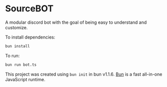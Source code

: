 # SourceBOT
A modular discord bot with the goal of being easy to understand and customize.

To install dependencies:

```bash
bun install
```

To run:

```bash
bun run bot.ts
```

This project was created using `bun init` in bun v1.1.6. [Bun](https://bun.sh) is a fast all-in-one JavaScript runtime.
